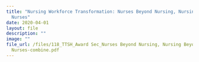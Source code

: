 ```yaml
---
title: "Nursing Workforce Transformation: Nurses Beyond Nursing, Nursing Beyond
  Nurses"
date: 2020-04-01
layout: file
description: ""
image: ""
file_url: /files/118_TTSH_Award Sec_Nurses Beyond Nursing, Nursing Beyond
  Nurses-combine.pdf
---
```

